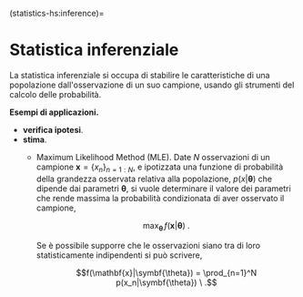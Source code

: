 (statistics-hs:inference)=
# Statistica inferenziale

La statistica inferenziale si occupa di stabilire le caratteristiche di una popolazione dall'osservazione di un suo campione, usando gli strumenti del calcolo delle probabilità. 
<!-- La statistica inferenziale usa gli strumenti del calcolo delle probabilità, per svolgere il compito inverso -->

**Esempi di applicazioni.**
- **verifica ipotesi**.
- **stima**.
  - Maximum Likelihood Method (MLE). Date $N$ osservazioni di un campione $\mathbf{x} = \{ x_n \}_{n=1:N}$, e ipotizzata una funzione di probabilità della grandezza osservata relativa alla popolazione, $p(x| \symbf{\theta})$ che dipende dai parametri $\mathbf{\theta}$, si vuole determinare il valore dei parametri che rende massima la probabilità condizionata di aver osservato il campione,
    
    $$\max_{\symbf{\theta}} \, f(\mathbf{x}|\symbf{\theta}) \ .$$

    Se è possibile supporre che le osservazioni siano tra di loro statisticamente indipendenti si può scrivere,

    $$f(\mathbf{x}|\symbf{\theta}) = \prod_{n=1}^N p(x_n|\symbf{\theta}) \ .$$

